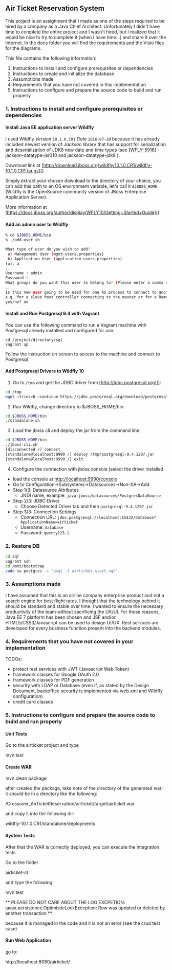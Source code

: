 ## Air Ticket Reservation System

This project is an assignment that I made as one of the steps required to be hired by a company as a Java Chief Architect.
Unfortunately I didn't have time to complete the entire project and I wasn't hired, but I realized that it would be nice to try to complete it (when I have time...) and share it over the Internet. In the docs folder you will find the requirements and the Visio files for the diagrams.

This file contains the following information:

1. Instructions to install and configure prerequisites or dependencies
2. Instructions to create and initialize the database
3. Assumptions made
4. Requirements that you have not covered in this implementation
5. Instructions to configure and prepare the source code to build and run properly

### 1. Instructions to install and configure prerequisites or dependencies 

#### Install Java EE application server Wildfly

I used Wildfly *Version* `10.1.0.CR1` *Date* `2016-07-28` because it has already included newest version of *Jackson* library that has support for serialization and deserialization of JDK8 new date and time types (see [[WFLY-5916]](https://issues.jboss.org/browse/WFLY-5916) - jackson-datatype-jsr310 and jackson-datatype-jdk8 ).

Download link at 
[http://download.jboss.org/wildfly/10.1.0.CR1/wildfly-10.1.0.CR1.tar.gz]()

Simply extract your chosen download to the directory of your choice, you can add this path to an OS environment variable, let's call it `$JBOSS_HOME` (Wildfly is the OpenSource community version of JBoss Enterprise Application Server).

More information at
[https://docs.jboss.org/author/display/WFLY10/Getting+Started+Guide]()

#### Add an admin user to Wildfly

```sh
% cd $JBOSS_HOME/bin
% ./add-user.sh

What type of user do you wish to add?
 a) Management User (mgmt-users.properties)
 b) Application User (application-users.properties)
(a): a
... 
Username : admin
Password :
What groups do you want this user to belong to? (Please enter a comma separated list, or leave blank for none)[  ]:
...
Is this new user going to be used for one AS process to connect to another AS process?
e.g. for a slave host controller connecting to the master or for a Remoting connection for server to server EJB calls.
yes/no? no

```

#### Install and Run Postgresql 9.4 with Vagrant

You can use the following command to run a Vagrant machine with Postgresql already installed and configured for use:

```
cd /project/directory/sql
vagrant up
```

Follow the instruction on screen to access to the machine and connect to Postgresql

#### Add Postgresql Drivers to Wildfly 10

1) Go to `/tmp` and get the JDBC driver from [http://jdbc.postgresql.org]():

```sh
cd /tmp
wget –tries=0 –continue https://jdbc.postgresql.org/download/postgresql-9.4.1207.jar
```

2) Run Wildfly, change directory to $JBOSS_HOME/bin.

```sh
cd $JBOSS_HOME/bin
./standalone.sh
```

3) Load the jboss cli and deploy the jar from the command line:

```sh
cd $JBOSS_HOME/bin
./jboss-cli.sh
[disconnected /] connect
[standalone@localhost:9990 /] deploy /tmp/postgresql-9.4.1207.jar
[standalone@localhost:9990 /] exit
```

4) Configure the connection with jboss console (select the driver installed

-	load the console at [http://localhost:9990/console]()
- 	Go to Configuration->Subsystems->Datasources->Non-XA->Add
-  Step 1/3: Datasource Attributes
	-  JNDI name, example: `java:jboss/datasources/PostgresDataSource`
-  Step 2/3: JDBC Driver
	- Choose Detected Driver tab and then `postgresql-9.4.1207.jar`
-	Step 3/3: Connection Settings
	-  Connection URL: `jdbc:postgresql://localhost:15432/database?ApplicationName=airticket`
	-  Username: `database`
	-  Password: `qwerty123.1`

### 2. Restore DB

```sh
cd sql
vagrant ssh
cd /mnt/bootstrap
sudo su postgres -c "psql -f airticket-start.sql"
```

### 3. Assumptions made 

I have assumed that this is an airline company enterprise product and not a search engine for best flight rates. I thought that the technology behind it should be standard and stable over time. I wanted to ensure the necessary productivity of the team without sacrificing the UX/UI. For those reasons, Java EE 7 platform has been chosen and JSF and/or HTML5/CSS3/Javascript can be used to design UI/UX. Rest services are developed for every business function present into the backend modules.

### 4. Requirements that you have not covered in your implementation

TODOs:

- protect rest services with JWT (Javascript Web Token)
- framework classes for Google OAuth 2.0
- framework classes for PDF generation
- security with LDAP or Database (even if, as stated by the Design Document, backoffice security is implemented via web.xml and Wildfly configuration)
- credit card classes

### 5. Instructions to configure and prepare the source code to build and run properly

#### Unit Tests

Go to the airticket project and type

mvn test

#### Create WAR

mvn clean package

after created the package, take note of the directory of the generated war:  
it should be in a directory like the following: 

<unzipped project dir>/Crossover_AirTicketReservation/airticket/target/airticket.war

and copy it into the following dir:

wildfly-10.1.0.CR1/standalone/deployments

#### System Tests

After that the WAR is correctly deployed, you can execute the integration tests.

Go to the folder 

airticket-st

and type the following:

mvn test

** PLEASE DO NOT CARE ABOUT THE LOG EXCPETION: javax.persistence.OptimisticLockException: Row was updated or deleted by another transaction  **

because it is managed in the code and it is not an error (see the crud test case)

#### Run Web Application

go to:

http://localhost:8080/airticket/

